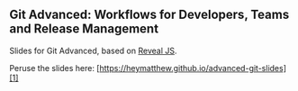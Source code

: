 ## Git Advanced: Workflows for Developers, Teams and Release Management
Slides for Git Advanced, based on [Reveal JS](http://lab.hakim.se/reveal-js/).

Peruse the slides here: [https://heymatthew.github.io/advanced-git-slides][1]

[1]: https://heymatthew.github.io/advanced-git-slides/#/
